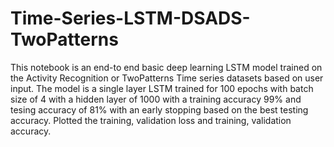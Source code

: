# Time-Series-LSTM-DSADS-TwoPatterns
This notebook is an end-to end basic deep learning LSTM model trained on the Activity Recognition or TwoPatterns Time series datasets based on user input. The model is a single layer LSTM trained for 100 epochs with batch size of 4 with a hidden layer of 1000 with a training accuracy 99% and tesing accuracy of 81% with an early stopping based on the best testing accuracy.  Plotted the training, validation loss and training, validation accuracy.
